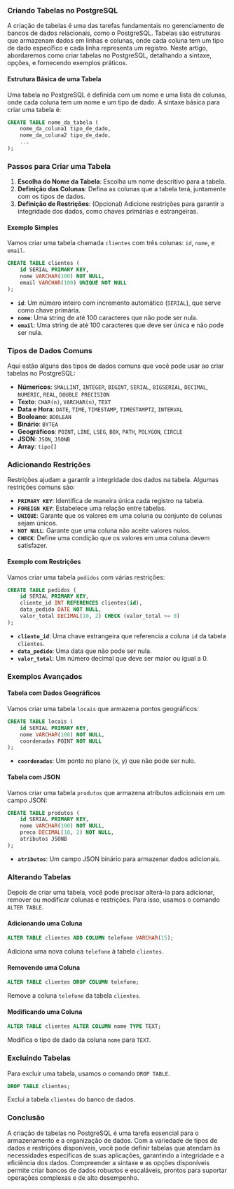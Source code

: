 ### Criando Tabelas no PostgreSQL

A criação de tabelas é uma das tarefas fundamentais no gerenciamento de bancos de dados relacionais, como o PostgreSQL. Tabelas são estruturas que armazenam dados em linhas e colunas, onde cada coluna tem um tipo de dado específico e cada linha representa um registro. Neste artigo, abordaremos como criar tabelas no PostgreSQL, detalhando a sintaxe, opções, e fornecendo exemplos práticos.

#### Estrutura Básica de uma Tabela

Uma tabela no PostgreSQL é definida com um nome e uma lista de colunas, onde cada coluna tem um nome e um tipo de dado. A sintaxe básica para criar uma tabela é:

```sql
CREATE TABLE nome_da_tabela (
    nome_da_coluna1 tipo_de_dado,
    nome_da_coluna2 tipo_de_dado,
    ...
);
```

### Passos para Criar uma Tabela

1. **Escolha do Nome da Tabela**: Escolha um nome descritivo para a tabela.
2. **Definição das Colunas**: Defina as colunas que a tabela terá, juntamente com os tipos de dados.
3. **Definição de Restrições**: (Opcional) Adicione restrições para garantir a integridade dos dados, como chaves primárias e estrangeiras.

#### Exemplo Simples

Vamos criar uma tabela chamada `clientes` com três colunas: `id`, `nome`, e `email`.

```sql
CREATE TABLE clientes (
    id SERIAL PRIMARY KEY,
    nome VARCHAR(100) NOT NULL,
    email VARCHAR(100) UNIQUE NOT NULL
);
```

- **`id`**: Um número inteiro com incremento automático (`SERIAL`), que serve como chave primária.
- **`nome`**: Uma string de até 100 caracteres que não pode ser nula.
- **`email`**: Uma string de até 100 caracteres que deve ser única e não pode ser nula.

### Tipos de Dados Comuns

Aqui estão alguns dos tipos de dados comuns que você pode usar ao criar tabelas no PostgreSQL:

- **Númericos**: `SMALLINT`, `INTEGER`, `BIGINT`, `SERIAL`, `BIGSERIAL`, `DECIMAL`, `NUMERIC`, `REAL`, `DOUBLE PRECISION`
- **Texto**: `CHAR(n)`, `VARCHAR(n)`, `TEXT`
- **Data e Hora**: `DATE`, `TIME`, `TIMESTAMP`, `TIMESTAMPTZ`, `INTERVAL`
- **Booleano**: `BOOLEAN`
- **Binário**: `BYTEA`
- **Geográficos**: `POINT`, `LINE`, `LSEG`, `BOX`, `PATH`, `POLYGON`, `CIRCLE`
- **JSON**: `JSON`, `JSONB`
- **Array**: `tipo[]`

### Adicionando Restrições

Restrições ajudam a garantir a integridade dos dados na tabela. Algumas restrições comuns são:

- **`PRIMARY KEY`**: Identifica de maneira única cada registro na tabela.
- **`FOREIGN KEY`**: Estabelece uma relação entre tabelas.
- **`UNIQUE`**: Garante que os valores em uma coluna ou conjunto de colunas sejam únicos.
- **`NOT NULL`**: Garante que uma coluna não aceite valores nulos.
- **`CHECK`**: Define uma condição que os valores em uma coluna devem satisfazer.

#### Exemplo com Restrições

Vamos criar uma tabela `pedidos` com várias restrições:

```sql
CREATE TABLE pedidos (
    id SERIAL PRIMARY KEY,
    cliente_id INT REFERENCES clientes(id),
    data_pedido DATE NOT NULL,
    valor_total DECIMAL(10, 2) CHECK (valor_total >= 0)
);
```

- **`cliente_id`**: Uma chave estrangeira que referencia a coluna `id` da tabela `clientes`.
- **`data_pedido`**: Uma data que não pode ser nula.
- **`valor_total`**: Um número decimal que deve ser maior ou igual a 0.

### Exemplos Avançados

#### Tabela com Dados Geográficos

Vamos criar uma tabela `locais` que armazena pontos geográficos:

```sql
CREATE TABLE locais (
    id SERIAL PRIMARY KEY,
    nome VARCHAR(100) NOT NULL,
    coordenadas POINT NOT NULL
);
```

- **`coordenadas`**: Um ponto no plano (x, y) que não pode ser nulo.

#### Tabela com JSON

Vamos criar uma tabela `produtos` que armazena atributos adicionais em um campo JSON:

```sql
CREATE TABLE produtos (
    id SERIAL PRIMARY KEY,
    nome VARCHAR(100) NOT NULL,
    preco DECIMAL(10, 2) NOT NULL,
    atributos JSONB
);
```

- **`atributos`**: Um campo JSON binário para armazenar dados adicionais.

### Alterando Tabelas

Depois de criar uma tabela, você pode precisar alterá-la para adicionar, remover ou modificar colunas e restrições. Para isso, usamos o comando `ALTER TABLE`.

#### Adicionando uma Coluna

```sql
ALTER TABLE clientes ADD COLUMN telefone VARCHAR(15);
```

Adiciona uma nova coluna `telefone` à tabela `clientes`.

#### Removendo uma Coluna

```sql
ALTER TABLE clientes DROP COLUMN telefone;
```

Remove a coluna `telefone` da tabela `clientes`.

#### Modificando uma Coluna

```sql
ALTER TABLE clientes ALTER COLUMN nome TYPE TEXT;
```

Modifica o tipo de dado da coluna `nome` para `TEXT`.

### Excluindo Tabelas

Para excluir uma tabela, usamos o comando `DROP TABLE`.

```sql
DROP TABLE clientes;
```

Exclui a tabela `clientes` do banco de dados.

### Conclusão

A criação de tabelas no PostgreSQL é uma tarefa essencial para o armazenamento e a organização de dados. Com a variedade de tipos de dados e restrições disponíveis, você pode definir tabelas que atendam às necessidades específicas de suas aplicações, garantindo a integridade e a eficiência dos dados. Compreender a sintaxe e as opções disponíveis permite criar bancos de dados robustos e escaláveis, prontos para suportar operações complexas e de alto desempenho.